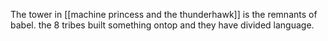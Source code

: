 The tower in [[machine princess and the thunderhawk]] is the remnants of babel. the 8 tribes built something ontop and they have divided language.